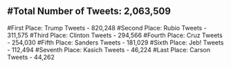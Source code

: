 #Total Number of Tweets: 2,063,509 
---
#First Place: Trump Tweets - 820,248
#Second Place: Rubio Tweets - 311,575
#Third Place: Clinton Tweets - 294,566
#Fourth Place: Cruz Tweets - 254,030
#Fifth Place: Sanders Tweets - 181,029
#Sixth Place: Jeb! Tweets - 112,494
#Seventh Place: Kasich Tweets - 46,224
#Last Place: Carson Tweets - 44,262
